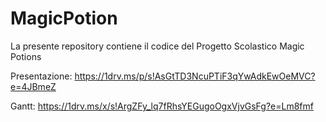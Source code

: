 # MagicPotion

La presente repository contiene il codice del Progetto Scolastico Magic Potions


Presentazione: https://1drv.ms/p/s!AsGtTD3NcuPTiF3qYwAdkEwOeMVC?e=4JBmeZ 


Gantt: https://1drv.ms/x/s!ArgZFy_lq7fRhsYEGugoOgxVjvGsFg?e=Lm8fmf
